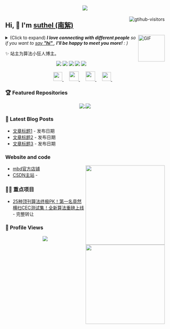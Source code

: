 <h1 align="center"> 
  <a href="https://sunguoqi.com/"> 
    <img src="https://readme-typing-svg.herokuapp.com/?lines=console.log(%22Hello%2C%20World!%22);南絮祝您生活愉快，科研顺利!&center=true&size=27"> 
  </a> 
</h1>

<a href="https://github.com/suthels/computer-vision-in-action">
    <img align="right" src="https://komarev.com/ghpvc/?username=suthels&label=Visitors&color=red&style=flat&logo=github" alt="gtihub-visitors" />
</a>
 
## Hi, 👋  I'm <a href="http://welcome.voup.cn">suthel (南絮)</a>
 
<img align="right" alt="GIF" src="https://media.giphy.com/media/LnQjpWaON8nhr21vNW/giphy.gif" width="84" title="Say HI"> 

<details>
  <summary>(Click to expand) <em><b>I love connecting with different people</b> so if you want to <a href="https://voup.cn" >say <b>"hi" </b></a>, <b>I'll be happy to meet you more!</b> : )</em></summary>
 
<!--my introduction start-->
    
- 🔭 WeChat：povz-1202
- 💬 Be free to ask me about anything [here](https://github.com/suthels/-/issues).
---
</details>
  
✨ 站主为算法小狂人博主。

<!-- 新增技能卡片 -->

<div align="center">
  <img src="https://img.shields.io/badge/Python-3776AB?style=for-the-badge&logo=python&logoColor=white" />
  <img src="https://img.shields.io/badge/TensorFlow-FF6F00?style=for-the-badge&logo=tensorflow&logoColor=white" />
  <img src="https://img.shields.io/badge/PyTorch-EE4C2C?style=for-the-badge&logo=pytorch&logoColor=white" />
  <img src="https://img.shields.io/badge/OpenCV-5C3EE8?style=for-the-badge&logo=opencv&logoColor=white" />
  <img src="https://img.shields.io/badge/Scikit--Learn-F7931E?style=for-the-badge&logo=scikit-learn&logoColor=white" />
</div>
 
<p align="center">
  <a href= "https://voup.cn/wp-content/uploads/2023/06/voup-weixing.jpg" target="_blank" alt="WeChat" title="WeChat">
    <img src="https://img.icons8.com/ios-filled/50/000000/weixing.png" width="28px"/>
  </a>
  &emsp;
 
  <a href="https://space.bilibili.com/275728029" target="_blank" alt="Bilibili" title="Bilibili">
    <img src="https://user-images.githubusercontent.com/29084184/166415345-91925d37-c66f-448f-8d75-c8355fe0b692.png" width="30px"/>
  </a>
  &emsp;

  
  <a href="https://blog.csdn.net/m0_58857684?spm=1000.2115.3001.5343" target="_blank" alt="CSDN" title="CSDN">
    <img src="https://img.icons8.com/material/48/000000/csdn.png" width="30px"/>
  </a>
  &emsp;
  
  <a href="https://www.zhihu.com/people/mei-yi-tian-wei-ming-tian-33-52" target="_blank" alt="Zhihu" title="Zhihu">
    <img src="https://img.icons8.com/material-two-tone/50/000000/zhihu.png" width="28px"/>
  </a>
  &emsp;

  



<!-- 新增置顶仓库部分 -->
### 🏆 Featured Repositories

<div align="center">
  <a href="https://github.com/suthels/-">
    <img align="center" src="https://github-readme-stats.vercel.app/api/pin/?username=suthels&repo=-&theme=dark" />
  </a>
  <a href="https://github.com/suthels/OpenSource">
    <img align="center" src="https://github-readme-stats.vercel.app/api/pin/?username=suthels&repo=OpenSource&theme=dark" />
  </a>
</div>





<!-- 新增最新文章部分 -->
### 📝 Latest Blog Posts

<!-- 使用GitHub Actions自动更新文章列表 -->
* [文章标题1](链接) - 发布日期
* [文章标题2](链接) - 发布日期
* [文章标题3](链接) - 发布日期








 
### Website and code
 
<img align="right" width="250" src="https://cdn.jsdelivr.net/gh/sun0225SUN/sun0225SUN/assets/images/hi.gif" />
 
<!-- START_SECTION:brain -->
* <a href='https://mbd.pub/o/eternity/work' target='_blank'>mbd官方店铺</a>
* <a href='https://blog.csdn.net/m0_58857684?spm=1000.2115.3001.5343' target='_blank'>CSDN主站</a> - 
<!-- END_SECTION:brain -->
 
</td></tr>
 
<tr><td>
 
### 🤾‍♂️ 重点项目
 
<img align="right" width="250" src="https://cdn.jsdelivr.net/gh/sun0225SUN/sun0225SUN/assets/images/hi.gif" />
 
<!-- START_SECTION:douban -->
* <a href='https://mp.weixin.qq.com/s/YAgowJP7hyUXkwcE0DwCaA' target='_blank'>25种顶刊算法终极PK！第一名竟然横扫CEC测试集！全新算法重磅上线</a> - 完整转让
<!-- END_SECTION:douban -->
 
</td></tr>
 
<tr><td>



<!-- 新增访问统计 -->
### 👀 Profile Views

<div align="center">
  <img src="https://profile-counter.glitch.me/suthels/count.svg" />
</div>
